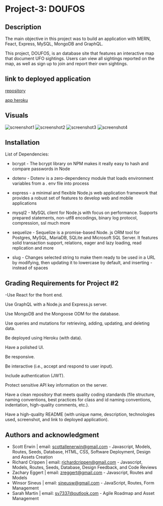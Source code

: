# Project-3: DOUFOS

## Description

The main objective in this project was to build an application with MERN, Feact, Express, MySQL, MongoDB and GraphQL.

This project, DOUFOS, is an database site that features an interactive map that document UFO sightings. Users can view all sightings reported on the map, as well as sign up to join and report their own sightings.

## link to deployed application

[repository](https://github.com/Limnation/project3)

[app heroku](https://doufos.herokuapp.com/)

## Visuals

![screenshot1](./assets/home1.jpg)
![screenshot2](./assets/map1.jpg)
![screenshot3](./assets/signup1.jpg)
![screenshot4](./assets/signin1.jpg)

## Installation

List of Dependencies:

- bcrypt - The bcrypt library on NPM makes it really easy to hash and compare passwords in Node

- dotenv - Dotenv is a zero-dependency module that loads environment variables from a . env file into process

- express - a minimal and flexible Node.js web application framework that provides a robust set of features to develop web and mobile applications

- mysql2 - MySQL client for Node.js with focus on performance. Supports prepared statements, non-utf8 encodings, binary log protocol, compression, ssl much more

- sequelize - Sequelize is a promise-based Node. js ORM tool for Postgres, MySQL, MariaDB, SQLite and Microsoft SQL Server. It features solid transaction support, relations, eager and lazy loading, read replication and more

- slug - Changes selected string to make them ready to be used in a URL by modifying, then updating it to lowercase by default, and inserting - instead of spaces

## Grading Requirements for Project #2

-Use React for the front end.

Use GraphQL with a Node.js and Express.js server.

Use MongoDB and the Mongoose ODM for the database.

Use queries and mutations for retrieving, adding, updating, and deleting data.

Be deployed using Heroku (with data).

Have a polished UI.

Be responsive.

Be interactive (i.e., accept and respond to user input).

Include authentication (JWT).

Protect sensitive API key information on the server.

Have a clean repository that meets quality coding standards (file structure, naming conventions, best practices for class and id naming conventions, indentation, high-quality comments, etc.).

Have a high-quality README (with unique name, description, technologies used, screenshot, and link to deployed application).

## Authors and acknowledgment

- Scott Erwin | email: scottallenerwin@gmail.com - Javascript, Models, Routes, Seeds, Database, HTML, CSS, Software Deployment, Design and Assets Creation
- Richard Crippen | email: richardcrippen@gmail.com - Javascript, Models, Routes, Seeds, Database, Design Feedback, and Code Reviews
- Zachary Eggert | email: zreggert@gmail.com - Javascript, Routes and Models
- Winsor Sineus | email: sineusw@gmail.com - JavaScript, Routes, Form Management
- Sarah Martin | email: sv7337@outlook.com - Agile Roadmap and Asset Management
